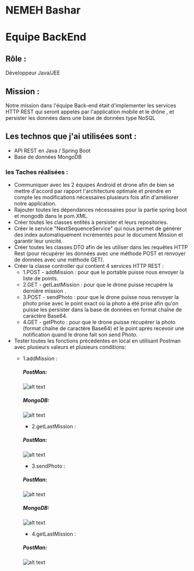 # NEMEH Bashar

# Equipe BackEnd

## Rôle : 

Développeur Java/JEE

## Mission : 
Notre mission dans l'équipe Back-end était d'implementer les services HTTP REST qui seront appelés 
par l'application mobile et le drône , et persister les données dans une base de données type NoSQL

## Les technos que j'ai utilisées sont :
* API REST en Java / Spring Boot
* Base de données MongoDB


### les Taches réalisées :
* Communiquer avec les 2 équipes Android et drone afin de bien se mettre d'accord par rapport l'architecture optimale et prendre en compte les modifications nécessaires plusieurs fois afin d'améliorer notre application.
* Rajouter toutes les dépendances nécessaires pour la partie spring boot et mongodb dans le pom XML.
* Créer toutes les classes entités à persister et leurs repositories.
* Créer le service "NextSequenceService" qui nous permet de générer des index automatiquement incrémentés pour le document Mission et garantir leur unicité.
* Créer toutes les classes DTO afin de les utiliser dans les requêtes HTTP Rest (pour récupérer les données avec une méthode POST et renvoyer de données avec une méthode GET).
* Créer la classe controller qui contient 4 services HTTP REST :
  * 1.POST - addMission : pour que le portable puisse nous envoyer la liste de points.
  * 2.GET - getLastMission : pour que le drone puisse recupére la dernière mission .
  * 3.POST - sendPhoto : pour que le drone puisse nous renvoyer la photo prise avec le point exact où la photo a été prise afin qu'on puisse les persister dans la base de données en format chaîne de caractère Base64.
  * 4.GET - getPhoto : pour que le drone puisse récupérer la photo (format chaîne de caractère Base64) et le point après recevoir une notification quand le drone fait son send Photo.
* Tester toutes les fonctions précédentes en local en utilisant Postman avec plusieurs valeurs et plusieurs conditions:
  * 1.addMission :
  
    ##### PostMan:
    
    ![alt text](https://i.ibb.co/289qbg2/add-Mission.png)
    
    ##### MongoDB:
    
    ![alt text](https://i.ibb.co/ZhqbsBR/Addmission2.png)
    
    * 2.getLastMission :
  
    ##### PostMan:
    
    ![alt text](https://i.ibb.co/KhvY2Jn/get-Last-Mission.png)
    
      * 3.sendPhoto :
  
    ##### PostMan:
    
    ![alt text](https://i.ibb.co/QMmVZqT/send-Photo.png)
    
    ##### MongoDB:
    
    ![alt text](https://i.ibb.co/YhcYjDX/send-Photo1.png)
    
        
    * 4.getLastMission :
  
    ##### PostMan:
    
    ![alt text](https://i.ibb.co/zJRhQQy/getphoto.png)

 


   
